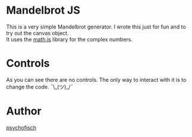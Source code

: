 # Mandelbrot JS
This is a very simple Mandelbrot generator. I wrote this just for fun and to try out the canvas object.  
It uses the [math.js](http://mathjs.org/) library for the complex numbers.

# Controls
As you can see there are no controls. The only way to interact with it is to change the code. ¯\\\_(ツ)\_/¯

# Author
[psychofisch](https://twitter.com/psychofish_ "Twitter")
